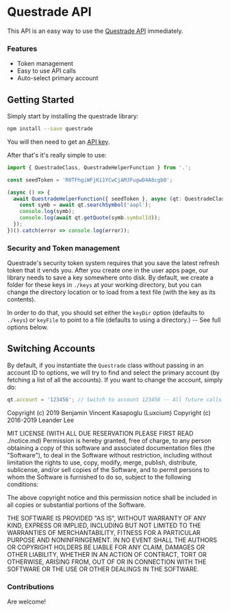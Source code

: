 <!-- @format -->

# Questrade API

This API is an easy way to use the [Questrade API](www.questrade.com/api/documentation/getting-started) immediately.

### Features

- Token management
- Easy to use API calls
- Auto-select primary account

## Getting Started

Simply start by installing the questrade library:

```bash
npm install --save questrade
```

You will then need to get an [API key](https://login.questrade.com/APIAccess/userapps.aspx).

After that's it's really simple to use:

```typescript
import { QuestradeClass, QuestradeHelperFunction } from '.';

const seedToken = 'R0TFhgiWFjKi1YCwCjAMJFugwD4A8cgb0';

(async () => {
  await QuestradeHelperFunction({ seedToken }, async (qt: QuestradeClass) => {
    const symb = await qt.searchSymbol('aapl');
    console.log(symb);
    console.log(await qt.getQuote(symb.symbolId));
  });
})().catch(error => console.log(error));
```

### Security and Token management

Questrade's security token system requires that you save the latest refresh token that it vends you. After you create one in the user apps page, our library needs to save a key somewhere onto disk. By default, we create a folder for these keys in `./keys` at your working directory, but you can change the directory location or to load from a text file (with the key as its contents).

In order to do that, you should set either the `keyDir` option (defaults to `./keys`) or `keyFile` to point to a file (defaults to using a directory.) -- See full options below.

## Switching Accounts

By default, if you instantiate the `Questrade` class without passing in an account ID to options, we will try to find and select the primary account (by fetching a list of all the accounts). If you want to change the account, simply do:

```typescript
qt.account = '123456'; // Switch to account 123456 -- All future calls will use this account.
```

Copyright (c) 2019 Benjamin Vincent Kasapoglu (Luxcium)
Copyright (c) 2016-2019 Leander Lee

MIT LICENSE (WITH ALL DUE RESERVATION PLEASE FIRST READ ./notice.md)
Permission is hereby granted, free of charge, to any person obtaining a copy of this software and associated documentation files (the "Software"), to deal in the Software without restriction, including without limitation the rights to use, copy, modify, merge, publish, distribute, sublicense, and/or sell copies of the Software, and to permit persons to whom the Software is furnished to do so, subject to the following conditions:

The above copyright notice and this permission notice shall be included in all copies or substantial portions of the Software.

THE SOFTWARE IS PROVIDED "AS IS", WITHOUT WARRANTY OF ANY KIND, EXPRESS OR IMPLIED, INCLUDING BUT NOT LIMITED TO THE WARRANTIES OF MERCHANTABILITY, FITNESS FOR A PARTICULAR PURPOSE AND NONINFRINGEMENT. IN NO EVENT SHALL THE AUTHORS OR COPYRIGHT HOLDERS BE LIABLE FOR ANY CLAIM, DAMAGES OR OTHER LIABILITY, WHETHER IN AN ACTION OF CONTRACT, TORT OR OTHERWISE, ARISING FROM, OUT OF OR IN CONNECTION WITH THE SOFTWARE OR THE USE OR OTHER DEALINGS IN THE SOFTWARE.

### Contributions

Are welcome!
